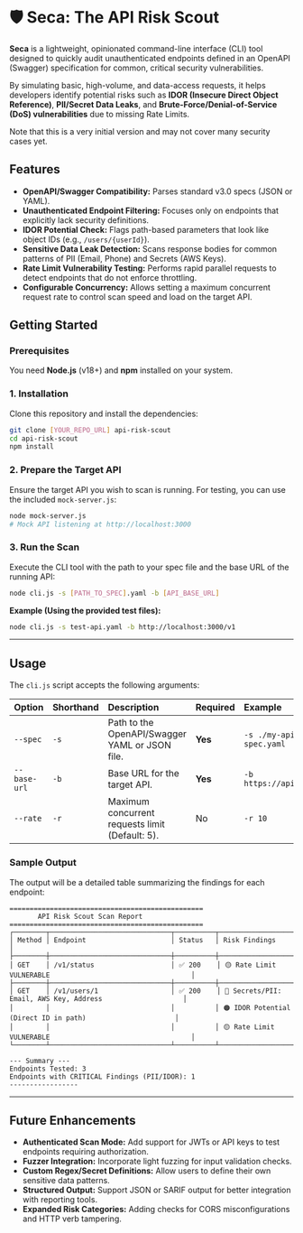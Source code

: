 # 🛡️ Seca: The API Risk Scout

**Seca** is a lightweight, opinionated command-line interface (CLI) tool designed to quickly audit unauthenticated endpoints defined in an OpenAPI (Swagger) specification for common, critical security vulnerabilities.

By simulating basic, high-volume, and data-access requests, it helps developers identify potential risks such as **IDOR (Insecure Direct Object Reference)**, **PII/Secret Data Leaks**, and **Brute-Force/Denial-of-Service (DoS) vulnerabilities** due to missing Rate Limits.

Note that this is a very initial version and may not cover many security cases yet.

## Features

  * **OpenAPI/Swagger Compatibility:** Parses standard v3.0 specs (JSON or YAML).
  * **Unauthenticated Endpoint Filtering:** Focuses only on endpoints that explicitly lack security definitions.
  * **IDOR Potential Check:** Flags path-based parameters that look like object IDs (e.g., `/users/{userId}`).
  * **Sensitive Data Leak Detection:** Scans response bodies for common patterns of PII (Email, Phone) and Secrets (AWS Keys).
  * **Rate Limit Vulnerability Testing:** Performs rapid parallel requests to detect endpoints that do not enforce throttling.
  * **Configurable Concurrency:** Allows setting a maximum concurrent request rate to control scan speed and load on the target API.


## Getting Started

### Prerequisites

You need **Node.js** (v18+) and **npm** installed on your system.

### 1\. Installation

Clone this repository and install the dependencies:

```bash
git clone [YOUR_REPO_URL] api-risk-scout
cd api-risk-scout
npm install
```

### 2\. Prepare the Target API

Ensure the target API you wish to scan is running. For testing, you can use the included `mock-server.js`:

```bash
node mock-server.js
# Mock API listening at http://localhost:3000
```

### 3\. Run the Scan

Execute the CLI tool with the path to your spec file and the base URL of the running API:

```bash
node cli.js -s [PATH_TO_SPEC].yaml -b [API_BASE_URL]
```

**Example (Using the provided test files):**

```bash
node cli.js -s test-api.yaml -b http://localhost:3000/v1
```

-----

## Usage

The `cli.js` script accepts the following arguments:

| Option | Shorthand | Description | Required | Example |
| :--- | :--- | :--- | :--- | :--- |
| `--spec` | `-s` | Path to the OpenAPI/Swagger YAML or JSON file. | **Yes** | `-s ./my-api-spec.yaml` |
| `--base-url` | `-b` | Base URL for the target API. | **Yes** | `-b https://api.prod.com` |
| `--rate` | `-r` | Maximum concurrent requests limit (Default: 5). | No | `-r 10` |

### Sample Output

The output will be a detailed table summarizing the findings for each endpoint:

```
================================================
       API Risk Scout Scan Report
================================================
┌────────┬──────────────────────────────┬──────────┬────────────────────────────────────────────────────────────┐
│ Method │ Endpoint                     │ Status   │ Risk Findings                                              │
├────────┼──────────────────────────────┼──────────┼────────────────────────────────────────────────────────────┤
│ GET    │ /v1/status                   │ ✅ 200    │ 🟡 Rate Limit VULNERABLE                                   │
├────────┼──────────────────────────────┼──────────┼────────────────────────────────────────────────────────────┤
│ GET    │ /v1/users/1                  │ ✅ 200    │ 🔴 Secrets/PII: Email, AWS Key, Address                    │
│        │                              │          │ 🟠 IDOR Potential (Direct ID in path)                      │
│        │                              │          │ 🟡 Rate Limit VULNERABLE                                   │
└────────┴──────────────────────────────┴──────────┴────────────────────────────────────────────────────────────┘

--- Summary ---
Endpoints Tested: 3
Endpoints with CRITICAL Findings (PII/IDOR): 1
-----------------
```

-----

## Future Enhancements
  * **Authenticated Scan Mode:** Add support for JWTs or API keys to test endpoints requiring authorization.
  * **Fuzzer Integration:** Incorporate light fuzzing for input validation checks.
  * **Custom Regex/Secret Definitions:** Allow users to define their own sensitive data patterns.
  * **Structured Output:** Support JSON or SARIF output for better integration with reporting tools.
  * **Expanded Risk Categories:** Adding checks for CORS misconfigurations and HTTP verb tampering.
